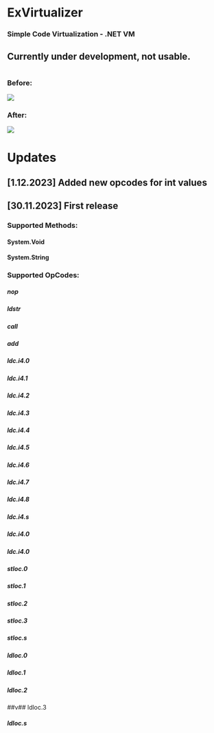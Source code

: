 # ExVirtualizer 
### Simple Code Virtualization - .NET VM
## Currently under development, not usable.

#
### Before:
![](https://cdn.discordapp.com/attachments/1139982456204841003/1179802912583589979/before.png)

### After:
![](https://cdn.discordapp.com/attachments/1139982456204841003/1179804320481423400/after.png)

# Updates
## [1.12.2023] Added new opcodes for int values 
## [30.11.2023] First release

### Supported Methods:
#### System.Void
#### System.String

### Supported OpCodes:
##### nop
##### ldstr
##### call
##### add
##### ldc.i4.0
##### ldc.i4.1
##### ldc.i4.2
##### ldc.i4.3
##### ldc.i4.4
##### ldc.i4.5
##### ldc.i4.6
##### ldc.i4.7
##### ldc.i4.8
##### ldc.i4.s
##### ldc.i4.0
##### ldc.i4.0
##### stloc.0
##### stloc.1
##### stloc.2
##### stloc.3
##### stloc.s
##### ldloc.0
##### ldloc.1
##### ldloc.2
##v## ldloc.3
##### ldloc.s
